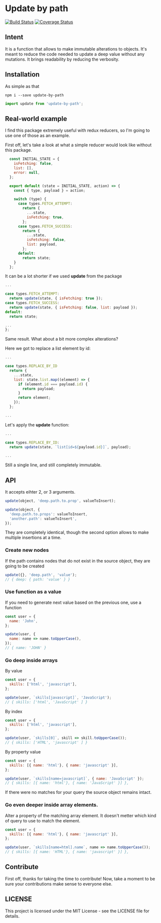 Update by path
===
[![Build Status](https://travis-ci.org/MadAppGang/update_by_path.svg?branch=master)](https://travis-ci.org/MadAppGang/update_by_path)
[![Coverage Status](https://coveralls.io/repos/github/MadAppGang/update_by_path/badge.svg?branch=master)](https://coveralls.io/github/MadAppGang/update_by_path?branch=master)

## Intent

It is a function that allows to make immutable alterations to objects. It's meant to reduce the code needed to update a deep value without any mutations. It brings readability by reducing the verbosity.


## Installation
As simple as that

`npm i --save update-by-path`

```javascript
import update from 'update-by-path';
```

## Real-world example
I find this package extremely useful with redux reducers, so I'm going to use one of those as an example.

First off, let's take a look at what a simple reducer would look like without this package.

```javascript
  const INITIAL_STATE = {
    isFetching: false,
    list: [],
    error: null,
  };

  export default (state = INITIAL_STATE, action) => {
    const { type, payload } = action;

    switch (type) {
      case types.FETCH_ATTEMPT:
        return {
          ...state,
          isFetching: true,
        };
      case types.FETCH_SUCCESS:
        return {
          ...state,
          isFetching: false,
          list: payload,
        };
      default:
        return state;
    }
  };
```

It can be a lot shorter if we used **update** from the package

```javascript
...

case types.FETCH_ATTEMPT:
  return update(state, { isFetching: true });
case types.FETCH_SUCCESS:
  return update(state, { isFetching: false, list: payload });
default:
  return state;

...
};
```

Same result. What about a bit more complex alterations?

Here we got to replace a list element by id:
```javascript
...

case types.REPLACE_BY_ID
  return {
    ...state,
    list: state.list.map((element) => {
      if (element.id === payload.id) {
        return payload;
      }
      return element;
    });
  };

...
```

Let's apply the **update** function:

```javascript
...

case types.REPLACE_BY_ID:
  return update(state, `list[id=${payload.id}]`, payload);

...
```

Still a single line, and still completely immutable.

## API

It accepts eihter 2, or 3 arguments.
```javascript
update(object, 'deep.path.to.prop', valueToInsert);

update(object, {
  'deep.path.to.props': valueToInsert,
  'another.path': valueToInsert',
});
```
They are completely identical, though the second option allows to make multiple insertions at a time.

### Create new nodes
If the path contains nodes that do not exist in the source object, they are going to be created
```javascript
update({}, 'deep.path', 'value');
// { deep: { path: 'value' } }
```

### Use function as a value
If you need to generate next value based on the previous one, use a function
```javascript
const user = {
  name: 'John',
};

update(user, {
  name: name => name.toUpperCase(),
});
// { name: 'JOHN' }
```

### Go deep inside arrays
By value
```javascript
const user = {
  skills: ['html', 'javascript'],
};

update(user, `skills[javascript]`, 'JavaScript');
// { skills: ['html', 'JavaScript' ] }
```

By index
```javascript
const user = {
  skills: ['html', 'javascript'],
};

update(user, `skills[0]`, skill => skill.toUpperCase());
// { skills: ['HTML', 'javascript' ] }
```

By property value
```javascript
const user = {
  skills: [{ name: 'html'}, { name: 'javascript' }],
};

update(user, `skills[name=javascript]`, { name: 'JavaScript' });
// { skills: [{ name: 'html'}, { name: 'JavaScript' }] },
```

If there were no matches for your query the source object remains intact.

### Go even deeper inside array elements.
Alter a property of the matching array element. It doesn't metter which kind of query to use to match the element.
```javascript
const user = {
  skills: [{ name: 'html'}, { name: 'javascript' }],
};

update(user, `skills[name=html].name`, name => name.toUpperCase());
// { skills: [{ name: 'HTML'}, { name: 'javascript' }] },
```

## Contribute
First off, thanks for taking the time to contribute! Now, take a moment to be sure your contributions make sense to everyone else.

## LICENSE
This project is licensed under the MIT License - see the LICENSE file for details.